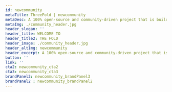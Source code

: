 ```yaml
---
id: newcommunity
metaTitle: ThreeFold | newcommunity
metaDesc: A 100% open-source and community-driven project that is building the critical infrastructure for a decentralized world. Anyone can contribute to ThreeFold. And there are many ways to get involved.
metaImg: ./community_header.jpg
header_slogan: ''
header_title: WELCOME TO 
header_title2: THE FOLD
header_image: ./community_header.jpg
header_altImg: newcommunity
header_excerpt: A 100% open-source and community-driven project that is building the critical infrastructure for a decentralized world. Anyone can contribute to ThreeFold. And there are many ways to get involved.
button: ''
link: ''
cta2: newcommunity_cta2
cta3: newcommunity_cta3
brandPanel3: newcommunity_brandPanel3
brandPanel2 : newcommunity_brandPanel2
---
```



